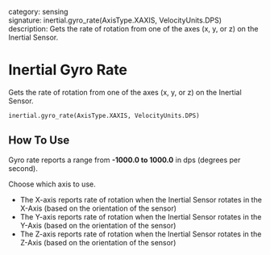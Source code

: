 category: sensing  
signature: inertial.gyro_rate(AxisType.XAXIS, VelocityUnits.DPS)
description:  Gets the rate of rotation from one of the axes (x, y, or z) on the Inertial Sensor.

# Inertial Gyro Rate

Gets the rate of rotation from one of the axes (x, y, or z) on the Inertial Sensor.

```don
inertial.gyro_rate(AxisType.XAXIS, VelocityUnits.DPS)
```

## How To Use

Gyro rate reports a range from **-1000.0 to 1000.0** in dps (degrees per second).

Choose which axis to use.

* The X-axis reports rate of rotation when the Inertial Sensor rotates in the X-Axis (based on the orientation of the sensor)
* The Y-axis reports rate of rotation when the Inertial Sensor rotates in the Y-Axis (based on the orientation of the sensor)
* The Z-axis reports rate of rotation when the Inertial Sensor rotates in the Z-Axis (based on the orientation of the sensor)


<advanced>
</advanced>
